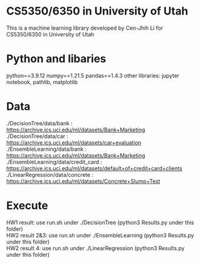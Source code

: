 # CS5350/6350 in University of Utah  
 This is a machine learning library developed by Cen-Jhih Li for CS5350/6350 in University of Utah  

# Python and libaries

python==3.9.12
numpy==1.21.5
pandas==1.4.3
other libraries: jupyter notebook, pathlib, matplotlib


# Data  

./DecisionTree/data/bank : https://archive.ics.uci.edu/ml/datasets/Bank+Marketing  
./DecisionTree/data/car : https://archive.ics.uci.edu/ml/datasets/car+evaluation  
./EnsembleLearning/data/bank : https://archive.ics.uci.edu/ml/datasets/Bank+Marketing  
./EnsembleLearning/data/credit_card : https://archive.ics.uci.edu/ml/datasets/default+of+credit+card+clients  
./LinearRegression/data/concrete : https://archive.ics.uci.edu/ml/datasets/Concrete+Slump+Test   

# Execute   

HW1 result: use run.sh under ./DecisionTree  (python3 Results.py under this folder)    
HW2 result 2&3: use run.sh under ./EnsembleLearning  (python3 Results.py under this folder)      
HW2 result 4: use run.sh under ./LinearRegression  (python3 Results.py under this folder)    
